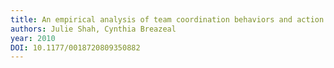 ```yaml
---
title: An empirical analysis of team coordination behaviors and action planning with application to Human–Robot teaming
authors: Julie Shah, Cynthia Breazeal
year: 2010
DOI: 10.1177/0018720809350882
---
```


